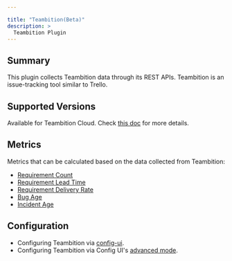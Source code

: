 ```yaml
---

title: "Teambition(Beta)"
description: >
  Teambition Plugin
---
```


## Summary

This plugin collects Teambition data through its REST APIs. Teambition is an issue-tracking tool similar to Trello.

## Supported Versions

Available for Teambition Cloud. Check [this doc](https://devlake.apache.org/docs/Overview/SupportedDataSources#data-sources-and-data-plugins) for more details.

## Metrics

Metrics that can be calculated based on the data collected from Teambition:

- [Requirement Count](/Metrics/RequirementCount.md)
- [Requirement Lead Time](/Metrics/RequirementLeadTime.md)
- [Requirement Delivery Rate](/Metrics/RequirementDeliveryRate.md)
- [Bug Age](/Metrics/BugAge.md)
- [Incident Age](/Metrics/IncidentAge.md)

## Configuration

- Configuring Teambition via [config-ui](/Configuration/Teambition.md).
- Configuring Teambition via Config UI's [advanced mode](/Configuration/AdvancedMode.md#11-teambition).

